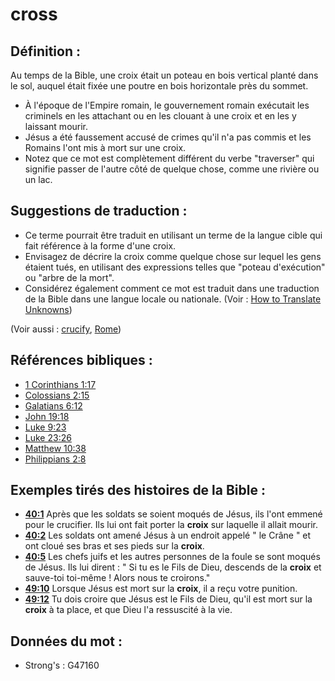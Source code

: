# cross

## Définition :

Au temps de la Bible, une croix était un poteau en bois vertical planté dans le sol, auquel était fixée une poutre en bois horizontale près du sommet.

* À l'époque de l'Empire romain, le gouvernement romain exécutait les criminels en les attachant ou en les clouant à une croix et en les y laissant mourir.
* Jésus a été faussement accusé de crimes qu'il n'a pas commis et les Romains l'ont mis à mort sur une croix.
* Notez que ce mot est complètement différent du verbe "traverser" qui signifie passer de l'autre côté de quelque chose, comme une rivière ou un lac.

## Suggestions de traduction :

* Ce terme pourrait être traduit en utilisant un terme de la langue cible qui fait référence à la forme d'une croix.
* Envisagez de décrire la croix comme quelque chose sur lequel les gens étaient tués, en utilisant des expressions telles que "poteau d'exécution" ou "arbre de la mort".
* Considérez également comment ce mot est traduit dans une traduction de la Bible dans une langue locale ou nationale. (Voir : [How to Translate Unknowns](rc://en/ta/man/translate/translate-unknown))

(Voir aussi : [crucify](../kt/crucify.md), [Rome](../names/rome.md))

## Références bibliques :

* [1 Corinthians 1:17](rc://en/tn/help/1co/01/17)
* [Colossians 2:15](rc://en/tn/help/col/02/15)
* [Galatians 6:12](rc://en/tn/help/gal/06/12)
* [John 19:18](rc://en/tn/help/jhn/19/18)
* [Luke 9:23](rc://en/tn/help/luk/09/23)
* [Luke 23:26](rc://en/tn/help/luk/23/26)
* [Matthew 10:38](rc://en/tn/help/mat/10/38)
* [Philippians 2:8](rc://en/tn/help/php/02/08)

## Exemples tirés des histoires de la Bible :

* __[40:1](rc://en/tn/help/obs/40/01)__ Après que les soldats se soient moqués de Jésus, ils l'ont emmené pour le crucifier. Ils lui ont fait porter la __croix__ sur laquelle il allait mourir.
* __[40:2](rc://en/tn/help/obs/40/02)__ Les soldats ont amené Jésus à un endroit appelé " le Crâne " et ont cloué ses bras et ses pieds sur la __croix__.
* __[40:5](rc://en/tn/help/obs/40/05)__ Les chefs juifs et les autres personnes de la foule se sont moqués de Jésus. Ils lui dirent : " Si tu es le Fils de Dieu, descends de la __croix__ et sauve-toi toi-même ! Alors nous te croirons."
* __[49:10](rc://en/tn/help/obs/49/10)__ Lorsque Jésus est mort sur la __croix__, il a reçu votre punition.
* __[49:12](rc://en/tn/help/obs/49/12)__ Tu dois croire que Jésus est le Fils de Dieu, qu'il est mort sur la __croix__ à ta place, et que Dieu l'a ressuscité à la vie.

## Données du mot :

* Strong's : G47160
